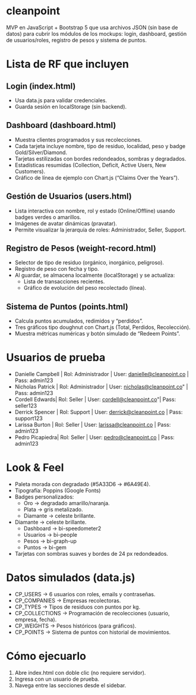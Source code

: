 # cleanpoint
MVP en JavaScript + Bootstrap 5 que usa archivos JSON (sin base de datos) para cubrir los módulos de los mockups: login, dashboard, gestión de usuarios/roles, registro de pesos y sistema de puntos.

# Lista de RF que incluyen
## Login (index.html)
- Usa data.js para validar credenciales.
- Guarda sesión en localStorage (sin backend).

## Dashboard (dashboard.html)
- Muestra clientes programados y sus recolecciones.
- Cada tarjeta incluye nombre, tipo de residuo, localidad, peso y badge Gold/Silver/Diamond.
- Tarjetas estilizadas con bordes redondeados, sombras y degradados.
- Estadísticas resumidas (Collection, Deficit, Active Users, New Customers).
- Gráfico de línea de ejemplo con Chart.js (“Claims Over the Years”).

## Gestión de Usuarios (users.html)
- Lista interactiva con nombre, rol y estado (Online/Offline) usando badges verdes o amarillos.
- Imágenes de avatar dinámicas (pravatar).
- Permite visualizar la jerarquía de roles: Administrador, Seller, Support.

## Registro de Pesos (weight-record.html)
- Selector de tipo de residuo (orgánico, inorgánico, peligroso).
- Registro de peso con fecha y tipo.
- Al guardar, se almacena localmente (localStorage) y se actualiza:
    - Lista de transacciones recientes.
    - Gráfico de evolución del peso recolectado (línea).

## Sistema de Puntos (points.html)
- Calcula puntos acumulados, redimidos y “perdidos”.
- Tres gráficos tipo doughnut con Chart.js (Total, Perdidos, Recolección).
- Muestra métricas numéricas y botón simulado de “Redeem Points”.

# Usuarios de prueba
- Danielle Campbell | Rol: Administrador | User: danielle@cleanpoint.co | Pass: admin123
- Nicholas Patrick | Rol: Administrador | User: nicholas@cleanpoint.co" | Pass: admin123
- Cordell Edwards| Rol: Seller | User: cordell@cleanpoint.co"| Pass: seller123
- Derrick Spencer | Rol: Support | User: derrick@cleanpoint.co | Pass: support123
- Larissa Burton | Rol: Seller | User: larissa@cleanpoint.co | Pass: admin123
- Pedro Picapiedra| Rol: Seller | User: pedro@cleanpoint.co | Pass: admin123

# Look & Feel
- Paleta morada con degradado (#5A33D6 → #6A49E4).
- Tipografía: Poppins (Google Fonts)
- Badges personalizados:
    - Oro → degradado amarillo/naranja.
    - Plata → gris metalizado.
    - Diamante → celeste brillante.
- Diamante → celeste brillante.
    - Dashboard → bi-speedometer2
    - Usuarios → bi-people
    - Pesos → bi-graph-up
    - Puntos → bi-gem
- Tarjetas con sombras suaves y bordes de 24 px redondeados.

# Datos simulados (data.js)
- CP_USERS → 6 usuarios con roles, emails y contraseñas.
- CP_COMPANIES → Empresas recolectoras.
- CP_TYPES → Tipos de residuos con puntos por kg.
- CP_COLLECTIONS → Programación de recolecciones (usuario, empresa, fecha).
- CP_WEIGHTS → Pesos históricos (para gráficos).
- CP_POINTS → Sistema de puntos con historial de movimientos.

# Cómo ejecuarlo
1. Abre index.html con doble clic (no requiere servidor).
2. Ingresa con un usuario de prueba.
3. Navega entre las secciones desde el sidebar.